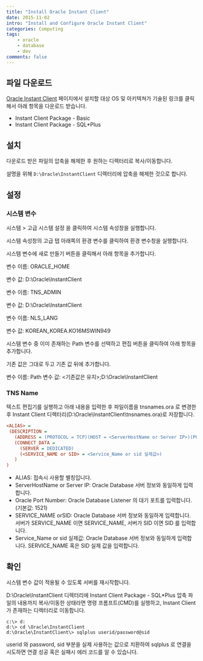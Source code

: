 ```yaml
---
title: "Install Oracle Instant Client"
date: 2015-11-02
intro: "Install and Configure Oracle Instant Client"
categories: Computing
tags:
    - oracle
    - database
    - dev
comments: false
---
```


## 파일 다운로드

[Oracle Instant Client](http://www.oracle.com/technetwork/database/features/instant-client/index-097480.html) 페이지에서 설치할 대상 OS 및 아키텍쳐가 기술된 링크를 클릭해서 아래 항목을 다운로드 받습니다.

-   Instant Client Package - Basic
-   Instant Client Package - SQL\*Plus

## 설치

다운로드 받은 파일의 압축을 해제한 후 원하는 디렉터리로 복사/이동합니다.

설명을 위해 `D:\Oracle\InstantClient` 디렉터리에 압축을 해제한 것으로 합니다.

## 설정

### 시스템 변수

시스템 > 고급 시스템 설정 을 클릭하여 시스템 속성창을 실행합니다.

시스템 속성창의 고급 탭 아래쪽의 환경 변수를 클릭하여 환경 변수창을 실행합니다.

시스템 변수에 새로 만들기 버튼을 클릭해서 아래 항목을 추가합니다.

변수 이름: ORACLE_HOME

변수 값: D:\Oracle\InstantClient

변수 이름: TNS_ADMIN

변수 값: D:\Oracle\InstantClient

변수 이름: NLS_LANG

변수 값: KOREAN_KOREA.KO16MSWIN949

시스템 변수 중 이미 존재하는 Path 변수를 선택하고 편집 버튼을 클릭하여 아래 항목을 추가합니다.

기존 값은 그대로 두고 기존 값 뒤에 추가합니다.

변수 이름: Path
변수 값: <기존값은 유지>;D:\Oracle\InstantClient

### TNS Name

텍스트 편집기를 실행하고 아래 내용을 입력한 후 파일이름을 tnsnames.ora 로 변경한 후 Instant Client 디렉터리(D:\Oracle\InstantClient\tnsnames.ora)로 저장합니다.

```ini
<ALIAS> =
 (DESCRIPTION =
   (ADDRESS = (PROTOCOL = TCP)(HOST = <ServerHostName or Server IP>)(PORT = <Oracle Port Number>))
   (CONNECT_DATA =
     (SERVER = DEDICATED)
     (<SERVICE_NAME or SID> = <Service_Name or sid 실제값>)
   )
)
```

-   ALIAS: 접속시 사용할 별칭입니다.
-   ServerHostName or Server IP: Oracle Database 서버 정보와 동일하게 입력합니다.
-   Oracle Port Number: Oracle Database Listener 의 대기 포트를 입력합니다. (기본값: 1521)
-   SERVICE_NAME orSID: Oracle Database 서버 정보와 동일하게 입력합니다. 서버가 SERVICE_NAME 이면 SERVICE_NAME, 서버가 SID 이면 SID 를 입력합니다.
-   Service_Name or sid 실제값: Oracle Database 서버 정보와 동일하게 입력합니다. SERVICE_NAME 혹은 SID 실제 값을 입력합니다.

## 확인

시스템 변수 값이 적용될 수 있도록 서버를 재시작합니다.

D:\Oracle\InstantClient 디렉터리에 Instant Client Package - SQL\*Plus 압축 파일의 내용까지 복사/이동한 상태라면 명령 프롬프트(CMD)를 실행하고, Instant Client 가 존재하는 디렉터리로 이동합니다.

```dos
c:\> d:
d:\> cd \Oracle\InstantClient
d:\Oracle\InstantClient\> sqlplus userid/password@sid
```

userid 와 password, sid 부분을 실제 사용하는 값으로 치환하여 sqlplus 로 연결을 시도하면 연결 성공 혹은 실패시 에러 코드를 알 수 있습니다.
